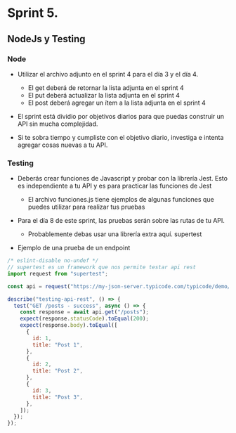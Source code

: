 # Sprint 5.

## NodeJs y Testing

### Node

- Utilizar el archivo adjunto en el sprint 4 para el día 3 y el día 4.

  - El get deberá de retornar la lista adjunta en el sprint 4
  - El put deberá actualizar la lista adjunta en el sprint 4
  - El post deberá agregar un ítem a la lista adjunta en el sprint 4

- El sprint está dividio por objetivos diarios para que puedas construir un API sin mucha complejidad.
- Si te sobra tiempo y cumpliste con el objetivo diario, investiga e intenta agregar cosas nuevas a tu API.

### Testing

- Deberás crear funciones de Javascript y probar con la librería Jest. Esto es independiente a tu API y es para practicar las funciones de Jest

  - El archivo funciones.js tiene ejemplos de algunas funciones que puedes utilizar para realizar tus pruebas

- Para el día 8 de este sprint, las pruebas serán sobre las rutas de tu API.

  - Probablemente debas usar una librería extra aquí. supertest

- Ejemplo de una prueba de un endpoint

```js
/* eslint-disable no-undef */
// supertest es un framework que nos permite testar api rest
import request from "supertest";

const api = request("https://my-json-server.typicode.com/typicode/demo/");

describe("testing-api-rest", () => {
  test("GET /posts - success", async () => {
    const response = await api.get("/posts");
    expect(response.statusCode).toEqual(200);
    expect(response.body).toEqual([
      {
        id: 1,
        title: "Post 1",
      },
      {
        id: 2,
        title: "Post 2",
      },
      {
        id: 3,
        title: "Post 3",
      },
    ]);
  });
});
```
